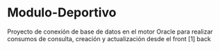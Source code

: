 # Modulo-Deportivo

Proyecto de conexión de base de datos en el motor Oracle para realizar consumos de consulta, creación y actualización desde el front
[1] back
